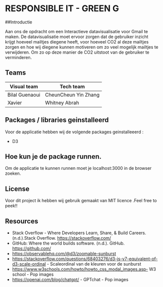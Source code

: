 

# RESPONSIBLE IT - GREEN G  




##Introductie 

Aan ons de opdracht om een Interactieve datavisualisatie voor Gmail te maken. De datavisualisatie moet ervoor zorgen dat de gebruiker inzicht krijgt hoeveel mailtjes diegene heeft, voor hoeveel CO2 al deze mailtjes zorgen en hoe wij diegene kunnen motiveren om zo veel mogelijk mailtjes te verwijderen. Om zo op deze manier de CO2 uitstoot van de gebruiker te verminderen. 


## Teams
| Visual team          | Tech team          
| ---------            | ------------------- 
| Bilal Guenaoui       |  CheunCheun Yin Zhang
| Xavier               |   Whitney Abrah
 

## Packages / libraries  geinstalleerd

Voor de applicatie hebben wij  de volgende packages geinstalleeerd :
* D3



## Hoe kun je de package runnen. 
  Om de applicatie te kunnen runnen moet je localhost:3000 in de browser zoeken.

## License
Voor dit project  ik hebben wij gebruik gemaakt  van MIT licence .Feel free to peek!!


 

## Resources 

 -  Stack Overflow - Where Developers Learn, Share, & Build Careers. (n.d.).Stack Overflow. https://stackoverflow.com/
 -  GitHub: Where the world builds software. (n.d.). GitHub. https://github.com/
 - https://observablehq.com/@d3/zoomable-sunburst
 - https://stackoverflow.com/questions/68403276/d3-js-v7-equivalent-of-d3-scale-ordinal - Scaleordinal van de kleuren voor de sunburst 
 - https://www.w3schools.com/howto/howto_css_modal_images.asp- W3 school - Pop images 
 - https://openai.com/blog/chatgpt/ - GPTchat - Pop images 
     
  
  
  
  
 

 
  
  







    



















